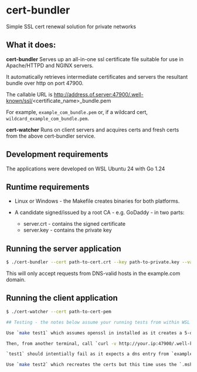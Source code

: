 # cert-bundler

Simple SSL cert renewal solution for private networks

## What it does:

**cert-bundler** Serves up an all-in-one ssl certificate file suitable for use in Apache/HTTPD and NGINX servers.

It automatically retrieves intermediate certificates and servers the resultant bundle over http on port 47900.

The callable URL is http://address.of.server:47900/.well-known/ssl/<certificate_name>\_bundle.pem

For example, `example_com_bundle.pem` or, if a wildcard cert, `wildcard_example_com_bundle.pem`.

**cert-watcher** Runs on client servers and acquires certs and fresh certs from the above cert-bundler service.

## Development requirements

The applications were developed on WSL Ubuntu 24 with Go 1.24

## Runtime requirements

- Linux or Windows - the Makefile creates binaries for both platforms.

- A candidate signed/issued by a root CA - e.g. GoDaddy - in two parts:
  - server.crt - contains the signed certificate
  - server.key - contains the private key

## Running the server application

```bash
$ ./cert-bundler --cert path-to-cert.crt --key path-to-private.key --valid-client-domain example.com
```

This will only accept requests from DNS-valid hosts in the example.com domain.

## Running the client application

```bash
$ ./cert-watcher --cert path-to-cert-pem

## Testing - the notes below assume your running tests from within WSL

Use `make test1` which assumes openssl in installed as it creates a 5-day cert.

Then, from another terminal, call `curl -v http://your.ip:47900/.well-known/ssl/localhost_bundle.com` to demo operation.

`test1` should intentially fail as it expects a dns entry from `example.local` domain.

Use `make test2` which recreates the certs but this time uses the `.mshone.net` domain - and tests when run on Windows should work.
```
